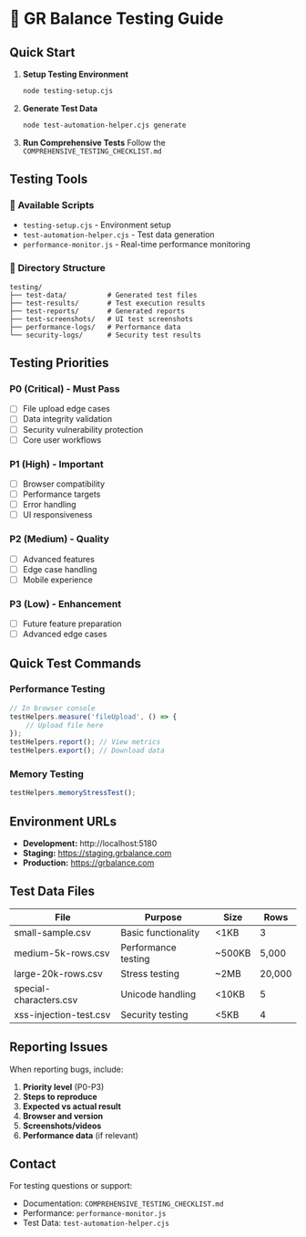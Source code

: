 # 🧪 GR Balance Testing Guide

## Quick Start

1. **Setup Testing Environment**
   ```bash
   node testing-setup.cjs
   ```

2. **Generate Test Data**
   ```bash
   node test-automation-helper.cjs generate
   ```

3. **Run Comprehensive Tests**
   Follow the `COMPREHENSIVE_TESTING_CHECKLIST.md`

## Testing Tools

### 🔧 Available Scripts
- `testing-setup.cjs` - Environment setup
- `test-automation-helper.cjs` - Test data generation
- `performance-monitor.js` - Real-time performance monitoring

### 📁 Directory Structure
```
testing/
├── test-data/          # Generated test files
├── test-results/       # Test execution results
├── test-reports/       # Generated reports
├── test-screenshots/   # UI test screenshots
├── performance-logs/   # Performance data
└── security-logs/      # Security test results
```

## Testing Priorities

### P0 (Critical) - Must Pass
- [ ] File upload edge cases
- [ ] Data integrity validation
- [ ] Security vulnerability protection
- [ ] Core user workflows

### P1 (High) - Important
- [ ] Browser compatibility
- [ ] Performance targets
- [ ] Error handling
- [ ] UI responsiveness

### P2 (Medium) - Quality
- [ ] Advanced features
- [ ] Edge case handling
- [ ] Mobile experience

### P3 (Low) - Enhancement
- [ ] Future feature preparation
- [ ] Advanced edge cases

## Quick Test Commands

### Performance Testing
```javascript
// In browser console
testHelpers.measure('fileUpload', () => {
    // Upload file here
});
testHelpers.report(); // View metrics
testHelpers.export(); // Download data
```

### Memory Testing
```javascript
testHelpers.memoryStressTest();
```

## Environment URLs

- **Development:** http://localhost:5180
- **Staging:** https://staging.grbalance.com
- **Production:** https://grbalance.com

## Test Data Files

| File | Purpose | Size | Rows |
|------|---------|------|------|
| small-sample.csv | Basic functionality | <1KB | 3 |
| medium-5k-rows.csv | Performance testing | ~500KB | 5,000 |
| large-20k-rows.csv | Stress testing | ~2MB | 20,000 |
| special-characters.csv | Unicode handling | <10KB | 5 |
| xss-injection-test.csv | Security testing | <5KB | 4 |

## Reporting Issues

When reporting bugs, include:
1. **Priority level** (P0-P3)
2. **Steps to reproduce**
3. **Expected vs actual result**
4. **Browser and version**
5. **Screenshots/videos**
6. **Performance data** (if relevant)

## Contact

For testing questions or support:
- Documentation: `COMPREHENSIVE_TESTING_CHECKLIST.md`
- Performance: `performance-monitor.js`
- Test Data: `test-automation-helper.cjs`
